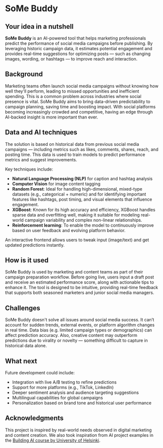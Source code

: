 # SoMe Buddy

## Your idea in a nutshell
**SoMe Buddy** is an AI-powered tool that helps marketing professionals predict the performance of social media campaigns before publishing. By leveraging historic campaign data, it estimates potential engagement and provides real-time suggestions for optimizing posts — such as changing images, wording, or hashtags — to improve reach and interaction.

## Background
Marketing teams often launch social media campaigns without knowing how well they'll perform, leading to missed opportunities and inefficient spending. This is a common problem across industries where social presence is vital. SoMe Buddy aims to bring data-driven predictability to campaign planning, saving time and boosting impact. With social platforms becoming increasingly crowded and competitive, having an edge through AI-backed insight is more important than ever.

## Data and AI techniques
The solution is based on historical data from previous social media campaigns — including metrics such as likes, comments, shares, reach, and posting time. This data is used to train models to predict performance metrics and suggest improvements.

Key techniques include:

- **Natural Language Processing (NLP)** for caption and hashtag analysis
- **Computer Vision** for image content tagging
- **Random Forest**: Ideal for handling high-dimensional, mixed-type datasets (e.g., categorical + numeric) and for identifying important features like hashtags, post timing, and visual elements that influence engagement.
- **XGBoost**: Known for its high accuracy and efficiency, XGBoost handles sparse data and overfitting well, making it suitable for modeling real-world campaign variability and complex non-linear relationships.
- **Reinforcement learning**: To enable the model to continuously improve based on user feedback and evolving platform behavior.

An interactive frontend allows users to tweak input (image/text) and get updated predictions instantly.

## How is it used
SoMe Buddy is used by marketing and content teams as part of their campaign preparation workflow. Before going live, users input a draft post and receive an estimated performance score, along with actionable tips to enhance it. The tool is designed to be intuitive, providing real-time feedback that supports both seasoned marketers and junior social media managers.

## Challenges
SoMe Buddy doesn't solve all issues around social media success. It can’t account for sudden trends, external events, or platform algorithm changes in real time. Data bias (e.g. limited campaign types or demographics) can affect prediction accuracy. Also, creative content may outperform predictions due to virality or novelty — something difficult to capture in historical data alone.

## What next
Future development could include:
- Integration with live A/B testing to refine predictions
- Support for more platforms (e.g., TikTok, LinkedIn)
- Deeper sentiment analysis and audience targeting suggestions
- Multilingual capabilities for global campaigns
- Personalization based on brand tone and historical user performance

## Acknowledgments
This project is inspired by real-world needs observed in digital marketing and content creation. We also took inspiration from AI project examples in the [Building AI course by University of Helsinki](https://buildingai.elementsofai.com/Conclusion/ai-idea-gallery).
